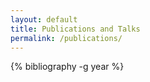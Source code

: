 ```yaml
---
layout: default
title: Publications and Talks
permalink: /publications/
---
```


{% bibliography -g year %}
